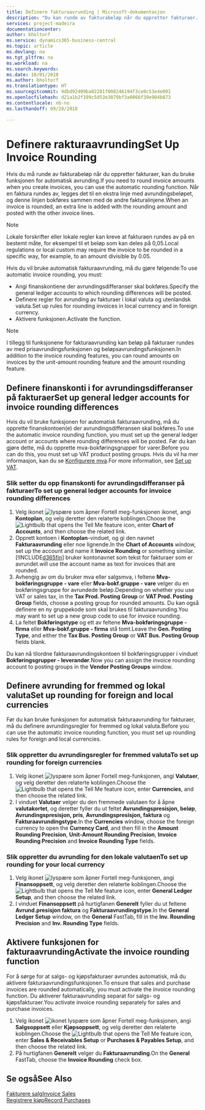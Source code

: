 ```yaml
---
title: Definere fakturaavrunding | Microsoft-dokumentasjon
description: "Du kan runde av fakturabeløp når du oppretter fakturaer. I tillegg kan lokale forskrifter eller lokale regler kreve at fakturaen rundes av på en bestemt måte, for eksempel til et beløp som kan deles på 0,05."
services: project-madeira
documentationcenter: 
author: bholtorf
ms.service: dynamics365-business-central
ms.topic: article
ms.devlang: na
ms.tgt_pltfrm: na
ms.workload: na
ms.search.keywords: 
ms.date: 10/01/2018
ms.author: bholtorf
ms.translationtype: HT
ms.sourcegitcommit: 9dbd92409ba02281f008246194f3ce0c53e4e001
ms.openlocfilehash: d21a1b2f199c5d53e3879bf3a0866f39e904b873
ms.contentlocale: nb-no
ms.lasthandoff: 09/28/2018

---
```

# <a name="set-up-invoice-rounding"></a><span data-ttu-id="05e22-104">Definere rakturaavrunding</span><span class="sxs-lookup"><span data-stu-id="05e22-104">Set Up Invoice Rounding</span></span>
<span data-ttu-id="05e22-105">Hvis du må runde av fakturabeløp når du oppretter fakturaer, kan du bruke funksjonen for automatisk avrunding.</span><span class="sxs-lookup"><span data-stu-id="05e22-105">If you need to round invoice amounts when you create invoices, you can use the automatic rounding function.</span></span> <span data-ttu-id="05e22-106">Når en faktura rundes av, legges det til en ekstra linje med avrundingsbeløpet, og denne linjen bokføres sammen med de andre fakturalinjene.</span><span class="sxs-lookup"><span data-stu-id="05e22-106">When an invoice is rounded, an extra line is added with the rounding amount and posted with the other invoice lines.</span></span>

> [!NOTE]  
>  <span data-ttu-id="05e22-107">Lokale forskrifter eller lokale regler kan kreve at fakturaen rundes av på en bestemt måte, for eksempel til et beløp som kan deles på 0,05.</span><span class="sxs-lookup"><span data-stu-id="05e22-107">Local regulations or local custom may require the invoice to be rounded in a specific way, for example, to an amount divisible by 0.05.</span></span>  

<span data-ttu-id="05e22-108">Hvis du vil bruke automatisk fakturaavrunding, må du gjøre følgende:</span><span class="sxs-lookup"><span data-stu-id="05e22-108">To use automatic invoice rounding, you must:</span></span>  

* <span data-ttu-id="05e22-109">Angi finanskontiene der avrundingsdifferanser skal bokføres.</span><span class="sxs-lookup"><span data-stu-id="05e22-109">Specify the general ledger accounts to which rounding differences will be posted.</span></span>  
* <span data-ttu-id="05e22-110">Definere regler for avrunding av fakturaer i lokal valuta og utenlandsk valuta.</span><span class="sxs-lookup"><span data-stu-id="05e22-110">Set up rules for rounding invoices in local currency and in foreign currency.</span></span>  
* <span data-ttu-id="05e22-111">Aktivere funksjonen.</span><span class="sxs-lookup"><span data-stu-id="05e22-111">Activate the function.</span></span>  

> [!NOTE]  
>  <span data-ttu-id="05e22-112">I tillegg til funksjonene for fakturaavrunding kan beløp på fakturaer rundes av med prisavrundingsfunksjonen og beløpsavrundingsfunksjonen.</span><span class="sxs-lookup"><span data-stu-id="05e22-112">In addition to the invoice rounding features, you can round amounts on invoices by the unit-amount rounding feature and the amount rounding feature.</span></span>  

## <a name="set-up-general-ledger-accounts-for-invoice-rounding-differences"></a><span data-ttu-id="05e22-113">Definere finanskonti i for avrundingsdifferanser på fakturaer</span><span class="sxs-lookup"><span data-stu-id="05e22-113">Set up general ledger accounts for invoice rounding differences</span></span>
<span data-ttu-id="05e22-114">Hvis du vil bruke funksjonen for automatisk fakturaavrunding, må du opprette finanskontoen(e) der avrundingsdifferansen skal bokføres.</span><span class="sxs-lookup"><span data-stu-id="05e22-114">To use the automatic invoice rounding function, you must set up the general ledger account or accounts where rounding differences will be posted.</span></span> <span data-ttu-id="05e22-115">Før du kan gjøre dette, må du opprette mva-bokføringsgrupper for varer.</span><span class="sxs-lookup"><span data-stu-id="05e22-115">Before you can do this, you must set up VAT product posting groups.</span></span> <span data-ttu-id="05e22-116">Hvis du vil ha mer informasjon, kan du se [Konfigurere mva](finance-setup-vat.md).</span><span class="sxs-lookup"><span data-stu-id="05e22-116">For more information, see [Set up VAT](finance-setup-vat.md).</span></span>  

### <a name="to-set-up-general-ledger-accounts-for-invoice-rounding-differences"></a><span data-ttu-id="05e22-117">Slik setter du opp finanskonti for avrundingsdifferanser på fakturaer</span><span class="sxs-lookup"><span data-stu-id="05e22-117">To set up general ledger accounts for invoice rounding differences</span></span>  
1. <span data-ttu-id="05e22-118">Velg ikonet ![lyspære som åpner Fortell meg-funksjonen](media/ui-search/search_small.png "Fortell hva du vil gjøre") ikonet, angi **Kontoplan**, og velg deretter den relaterte koblingen.</span><span class="sxs-lookup"><span data-stu-id="05e22-118">Choose the ![Lightbulb that opens the Tell Me feature](media/ui-search/search_small.png "Tell me what you want to do") icon, enter **Chart of Accounts**, and then choose the related link.</span></span>  
2. <span data-ttu-id="05e22-119">Opprett kontoen i **Kontoplan**-vinduet, og gi den navnet **Fakturaavrunding** eller noe lignende.</span><span class="sxs-lookup"><span data-stu-id="05e22-119">In the **Chart of Accounts** window, set up the account and name it **Invoice Rounding** or something similar.</span></span> [!INCLUDE[d365fin](includes/d365fin_md.md)] <span data-ttu-id="05e22-120">bruker kontonavnet som tekst for fakturaer som er avrundet.</span><span class="sxs-lookup"><span data-stu-id="05e22-120">will use the account name as text for invoices that are rounded.</span></span>  
3. <span data-ttu-id="05e22-121">Avhengig av om du bruker mva eller salgsmva, i feltene **Mva-bokføringsgruppe - vare** eller **Mva-bokf.gruppe - vare** velger du en bokføringsgruppe for avrundede beløp.</span><span class="sxs-lookup"><span data-stu-id="05e22-121">Depending on whether you use VAT or sales tax, in the **Tax Prod. Posting Group** or **VAT Prod. Posting Group** fields, choose a posting group for rounded amounts.</span></span> <span data-ttu-id="05e22-122">Du kan også definere en ny gruppekode som skal brukes til fakturaavrunding.</span><span class="sxs-lookup"><span data-stu-id="05e22-122">You may want to set up a new group code to use for invoice rounding.</span></span>
4. <span data-ttu-id="05e22-123">La feltet **Bokføringstype** og ett av feltene **Mva-bokføringsgruppe - firma** eller **Mva-bokf.gruppe - firma** stå tomt.</span><span class="sxs-lookup"><span data-stu-id="05e22-123">Leave the **Gen. Posting Type**, and either the **Tax Bus. Posting Group** or **VAT Bus. Posting Group** fields blank.</span></span> <!-- Why do we say to leave these blank, when there are a lot of other fields we also leave blank but don't mention? -->  

<span data-ttu-id="05e22-124">Du kan nå tilordne fakturaavrundingskontoen til bokføringsgrupper i vinduet **Bokføringsgrupper - leverandør**.</span><span class="sxs-lookup"><span data-stu-id="05e22-124">Now you can assign the invoice rounding account to posting groups in the **Vendor Posting Groups** window.</span></span>  <!-- Why only the vendor posting groups? -->

## <a name="set-up-rounding-for-foreign-and-local-currencies"></a><span data-ttu-id="05e22-125">Definere avrunding for fremmed og lokal valuta</span><span class="sxs-lookup"><span data-stu-id="05e22-125">Set up rounding for foreign and local currencies</span></span>
<span data-ttu-id="05e22-126">Før du kan bruke funksjonen for automatisk fakturaavrunding for fakturaer, må du definere avrundingsregler for fremmed og lokal valuta.</span><span class="sxs-lookup"><span data-stu-id="05e22-126">Before you can use the automatic invoice rounding function, you must set up rounding rules for foreign and local currencies.</span></span>

### <a name="to-set-up-rounding-for-foreign-currencies"></a><span data-ttu-id="05e22-127">Slik oppretter du avrundingsregler for fremmed valuta</span><span class="sxs-lookup"><span data-stu-id="05e22-127">To set up rounding for foreign currencies</span></span>  
1. <span data-ttu-id="05e22-128">Velg ikonet ![lyspære som åpner Fortell meg-funksjonen](media/ui-search/search_small.png "Fortell hva du vil gjøre"), angi **Valutaer**, og velg deretter den relaterte koblingen.</span><span class="sxs-lookup"><span data-stu-id="05e22-128">Choose the ![Lightbulb that opens the Tell Me feature](media/ui-search/search_small.png "Tell me what you want to do") icon, enter **Currencies**, and then choose the related link.</span></span>  
2. <span data-ttu-id="05e22-129">I vinduet **Valutaer** velger du den fremmede valutaen for å åpne **valutakortet**, og deretter fyller du ut feltet **Avrundingspresisjon, beløp**, **Avrundingspresisjon, pris**, **Avrundingspresisjon, faktura** og **Fakturaavrundingstype**.</span><span class="sxs-lookup"><span data-stu-id="05e22-129">In the **Currencies** window, choose the foreign currency to open the **Currency Card**, and then fill in the **Amount Rounding Precision**, **Unit-Amount Rounding Precision**, **Invoice Rounding Precision** and **Invoice Rounding Type** fields.</span></span>

### <a name="to-set-up-rounding-for-your-local-currency"></a><span data-ttu-id="05e22-130">Slik oppretter du avrunding for den lokale valutaen</span><span class="sxs-lookup"><span data-stu-id="05e22-130">To set up rounding for your local currency</span></span>
1. <span data-ttu-id="05e22-131">Velg ikonet ![lyspære som åpner Fortell meg-funksjonen](media/ui-search/search_small.png "Fortell hva du vil gjøre"), angi **Finansoppsett**, og velg deretter den relaterte koblingen.</span><span class="sxs-lookup"><span data-stu-id="05e22-131">Choose the ![Lightbulb that opens the Tell Me feature](media/ui-search/search_small.png "Tell me what you want to do") icon, enter **General Ledger Setup**, and then choose the related link.</span></span>  
2. <span data-ttu-id="05e22-132">I vinduet **Finansoppsett** på hurtigfanen **Generelt** fyller du ut feltene **Avrund.presisjon faktura** og **Fakturaavrundingstype**.</span><span class="sxs-lookup"><span data-stu-id="05e22-132">In the **General Ledger Setup** window, on the **General** FastTab, fill in the **Inv. Rounding Precision** and **Inv. Rounding Type** fields.</span></span>  

## <a name="activate-the-invoice-rounding-function"></a><span data-ttu-id="05e22-133">Aktivere funksjonen for fakturaavrunding</span><span class="sxs-lookup"><span data-stu-id="05e22-133">Activate the invoice rounding function</span></span>  
<span data-ttu-id="05e22-134">For å sørge for at salgs- og kjøpsfakturaer avrundes automatisk, må du aktivere fakturaavrundingsfunksjonen.</span><span class="sxs-lookup"><span data-stu-id="05e22-134">To ensure that sales and purchase invoices are rounded automatically, you must activate the invoice rounding function.</span></span> <span data-ttu-id="05e22-135">Du aktiverer fakturaavrunding separat for salgs- og kjøpsfakturaer.</span><span class="sxs-lookup"><span data-stu-id="05e22-135">You activate invoice rounding separately for sales and purchase invoices.</span></span>

1. <span data-ttu-id="05e22-136">Velg ikonet ![ikonet lyspære som åpner Fortell meg-funksjonen](media/ui-search/search_small.png "Fortell hva du vil gjøre"), angi **Salgsoppsett** eller **Kjøpsoppsett**, og velg deretter den relaterte koblingen.</span><span class="sxs-lookup"><span data-stu-id="05e22-136">Choose the ![Lightbulb that opens the Tell Me feature](media/ui-search/search_small.png "Tell me what you want to do") icon, enter **Sales & Receivables Setup** or **Purchases & Payables Setup**, and then choose the related link.</span></span>  
2. <span data-ttu-id="05e22-137">På hurtigfanen **Generelt** velger du **Fakturaavrunding**.</span><span class="sxs-lookup"><span data-stu-id="05e22-137">On the **General** FastTab, choose the **Invoice Rounding** check box.</span></span>  

## <a name="see-also"></a><span data-ttu-id="05e22-138">Se også</span><span class="sxs-lookup"><span data-stu-id="05e22-138">See Also</span></span>  
[<span data-ttu-id="05e22-139">Fakturere salg</span><span class="sxs-lookup"><span data-stu-id="05e22-139">Invoice Sales</span></span>](sales-how-invoice-sales.md)  
[<span data-ttu-id="05e22-140">Registrere kjøp</span><span class="sxs-lookup"><span data-stu-id="05e22-140">Record Purchases</span></span>](purchasing-how-record-purchases.md)


